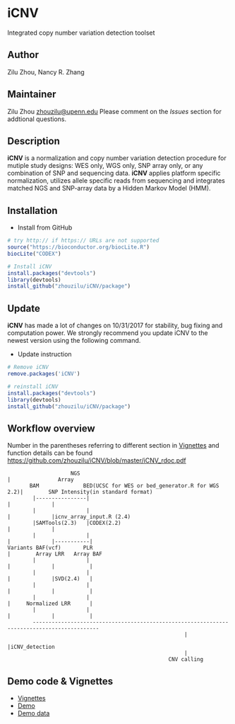 # iCNV
Integrated copy number variation detection toolset

## Author
Zilu Zhou, Nancy R. Zhang

## Maintainer
Zilu Zhou <zhouzilu@upenn.edu>
Please comment on the *Issues* section for addtional questions.

## Description
**iCNV** is a normalization and copy number variation detection procedure for mutiple study designs: WES only, WGS only, SNP array only, or any combination of SNP and sequencing data. **iCNV** applies platform specific normalization, utilizes allele specific reads from sequencing and integrates matched NGS and SNP-array data by a Hidden Markov Model (HMM).

## Installation
* Install from GitHub
```r
# try http:// if https:// URLs are not supported
source("https://bioconductor.org/biocLite.R")
biocLite("CODEX")

# Install iCNV
install.packages("devtools")
library(devtools)
install_github("zhouzilu/iCNV/package")
```

## Update
**iCNV** has made a lot of changes on 10/31/2017 for stability, bug fixing and computation power. We strongly recommend you update iCNV to the newest version using the following command.
* Update instruction
```r
# Remove iCNV
remove.packages('iCNV')

# reinstall iCNV
install.packages("devtools")
library(devtools)
install_github("zhouzilu/iCNV/package")
```

## Workflow overview
Number in the parentheses referring to different section in [Vignettes](https://github.com/zhouzilu/iCNV/blob/master/package/vignettes/iCNV-vignette.Rmd) and function details can be found https://github.com/zhouzilu/iCNV/blob/master/iCNV_rdoc.pdf
```
                    NGS                                                 |               Array
       BAM              BED(UCSC for WES or bed_generator.R for WGS 2.2)|        SNP Intensity(in standard format)
        |----------------|                                              |             |
        |                |                                              |             |icnv_array_input.R (2.4)
        |SAMTools(2.3)   |CODEX(2.2)                                    |             |
        |                |                                              |             |-----------|
Variants BAF(vcf)       PLR                                             |        Array LRR   Array BAF
        |                |                                              |             |           |
        |                |                                              |             |SVD(2.4)   |
        |                |                                              |             |           |
        |                |                                              |     Normalized LRR      |
        |                |                                              |             |           |
        -------------------------------------------------------------------------------------------
                                                        |
                                                        |iCNV_detection
                                                        |
                                                   CNV calling
```
## Demo code & Vignettes
* [Vignettes](https://github.com/zhouzilu/iCNV/blob/master/package/vignettes/iCNV-vignette.Rmd)
* [Demo](https://github.com/zhouzilu/iCNV/tree/master/demo)
* [Demo data](https://github.com/zhouzilu/iCNV/tree/master/demo.zip)
